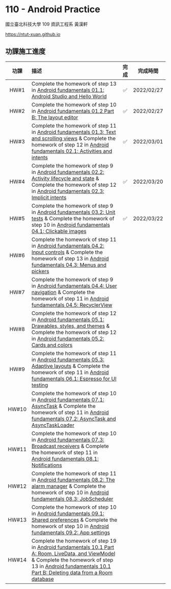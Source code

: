 # 110 - Android Practice

國立臺北科技大學 109 資訊工程系 黃漢軒

https://ntut-xuan.github.io



## 功課施工進度

| 功課  | 描述                                                         |        完成        |  完成時間  |
| :---: | :----------------------------------------------------------- | :----------------: | :--------: |
| HW#1  | Complete the homework of step 13 in [Android fundamentals 01.1: Android Studio and Hello World](https://codelabs.developers.google.com/codelabs/android-training-hello-world/#0) |         ✅          | 2022/02/27 |
| HW#2  | Complete the homework of step 10 in [Android fundamentals 01.2 Part B: The layout editor](https://codelabs.developers.google.com/codelabs/android-training-layout-editor-part-b/index.html?index=..%2F..%2Fandroid-training#9) |         ✅          | 2022/02/27 |
| HW#3  | Complete the homework of step 11 in [Android fundamentals 01.3: Text and scrolling views](https://codelabs.developers.google.com/codelabs/android-training-text-and-scrolling-views/index.html?index=..%2F..%2Fandroid-training#10) & Complete the homework of step 12 in [Android fundamentals 02.1: Activities and intents](https://codelabs.developers.google.com/codelabs/android-training-create-an-activity/index.html?index=..%2F..%2Fandroid-training#11) | :white_check_mark: | 2022/03/01 |
| HW#4  | Complete the homework of step 9 in [Android fundamentals 02.2: Activity lifecycle and state](https://codelabs.developers.google.com/codelabs/android-training-activity-lifecycle-and-state/index.html?index=..%2F..%2Fandroid-training#8) & Complete the homework of step 12 in [Android fundamentals 02.3: Implicit intents](https://codelabs.developers.google.com/codelabs/android-training-activity-with-implicit-intent/index.html?index=..%2F..%2Fandroid-training#11) | :white_check_mark: | 2022/03/20 |
| HW#5  | Complete the homework of step 9 in [Android fundamentals 03.2: Unit tests](https://codelabs.developers.google.com/codelabs/android-training-unit-tests/index.html?index=..%2F..%2Fandroid-training#8) & Complete the homework of step 10 in [Android fundamentals 04.1: Clickable images](https://codelabs.developers.google.com/codelabs/android-training-clickable-images/index.html?index=..%2F..%2Fandroid-training#9) | :white_check_mark: | 2022/03/22 |
| HW#6  | Complete the homework of step 11 in [Android fundamentals 04.2: Input controls](https://codelabs.developers.google.com/codelabs/android-training-input-controls/index.html?index=..%2F..%2Fandroid-training#10) & Complete the homework of step 13 in [Android fundamentals 04.3: Menus and pickers](https://codelabs.developers.google.com/codelabs/android-training-menus-and-pickers/index.html?index=..%2F..%2Fandroid-training#12) |                    |            |
| HW#7  | Complete the homework of step 9 in [Android fundamentals 04.4: User navigation](https://codelabs.developers.google.com/codelabs/android-training-provide-user-navigation/index.html?index=..%2F..%2Fandroid-training#8) & Complete the homework of step 11 in [Android fundamentals 04.5: RecyclerView](https://codelabs.developers.google.com/codelabs/android-training-create-recycler-view/index.html?index=..%2F..%2Fandroid-training#10) |                    |            |
| HW#8  | Complete the homework of step 12 in [Android fundamentals 05.1: Drawables, styles, and themes](https://codelabs.developers.google.com/codelabs/android-training-drawables-styles-and-themes/index.html?index=..%2F..%2Fandroid-training#11) & Complete the homework of step 12 in [Android fundamentals 05.2: Cards and colors](https://codelabs.developers.google.com/codelabs/android-training-cards-and-colors/index.html?index=..%2F..%2Fandroid-training#11) |                    |            |
| HW#9  | Complete the homework of step 11 in [Android fundamentals 05.3: Adaptive layouts](https://codelabs.developers.google.com/codelabs/android-training-adaptive-layouts/index.html?index=..%2F..%2Fandroid-training#10) & Complete the homework of step 11 in [Android fundamentals 06.1: Espresso for UI testing](https://codelabs.developers.google.com/codelabs/android-training-espresso-for-ui-testing/#10) |                    |            |
| HW#10 | Complete the homework of step 10 in [Android fundamentals 07.1: AsyncTask](https://codelabs.developers.google.com/codelabs/android-training-create-asynctask/index.html?index=..%2F..%2Fandroid-training#9) & Complete the homework of step 11 in [Android fundamentals 07.2: AsyncTask and AsyncTaskLoader](https://codelabs.developers.google.com/codelabs/android-training-asynctask-asynctaskloader/index.html?index=..%2F..%2Fandroid-training#10) |                    |            |
| HW#11 | Complete the homework of step 10 in [Android fundamentals 07.3: Broadcast receivers](https://codelabs.developers.google.com/codelabs/android-training-broadcast-receivers/index.html?index=..%2F..%2Fandroid-training#9) & Complete the homework of step 11 in [Android fundamentals 08.1: Notifications](https://codelabs.developers.google.com/codelabs/android-training-notifications/index.html?index=..%2F..%2Fandroid-training#10) |                    |            |
| HW#12 | Complete the homework of step 11 in [Android fundamentals 08.2: The alarm manager](https://codelabs.developers.google.com/codelabs/android-training-alarm-manager/index.html?index=..%2F..%2Fandroid-training#10) & Complete the homework of step 10 in [Android fundamentals 08.3: JobScheduler](https://codelabs.developers.google.com/codelabs/android-training-job-scheduler/index.html?index=..%2F..%2Fandroid-training#9) |                    |            |
| HW#13 | Complete the homework of step 10 in [Android fundamentals 09.1: Shared preferences](https://codelabs.developers.google.com/codelabs/android-training-shared-preferences/index.html?index=..%2F..%2Fandroid-training#9) & Complete the homework of step 10 in [Android fundamentals 09.2: App settings](https://codelabs.developers.google.com/codelabs/android-training-adding-settings-to-app/index.html?index=..%2F..%2Fandroid-training#9) |                    |            |
| HW#14 | Complete the homework of step 19 in [Android fundamentals 10.1 Part A: Room, LiveData, and ViewModel](https://codelabs.developers.google.com/codelabs/android-training-livedata-viewmodel/index.html?index=../../android-training#18) & Complete the homework of step 13 in [Android fundamentals 10.1 Part B: Deleting data from a Room database](https://codelabs.developers.google.com/codelabs/android-training-room-delete-data/index.html?index=../../android-training#12) |                    |            |